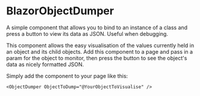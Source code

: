 # BlazorObjectDumper
A simple component that allows you to bind to an instance of a class and press a button to view its data as JSON.  Useful when debugging.

This component allows the easy visualisation of the values currently held in an object and its child objects.  Add this component to a page and pass in a 
param for the object to monitor, then press the button to see the object's data as nicely formatted JSON.

Simply add the component to your page like this:  
```
<ObjectDumper ObjectToDump="@YourObjectToVisualise" />
```
